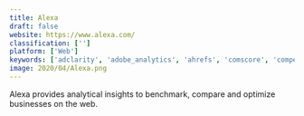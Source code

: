 ```yaml
---
title: Alexa
draft: false 
website: https://www.alexa.com/
classification: ['']
platform: ['Web']
keywords: ['adclarity', 'adobe_analytics', 'ahrefs', 'comscore', 'competera', 'competitors_app', 'contify', 'ego', 'f5bot', 'forrester_research', 'google_analytics', 'kissmetrics', 'kompyte', 'moz', 'nielsen', 'prisync', 'quantcast', 'seo_camel', 'site_rank_data']
image: 2020/04/Alexa.png
---
```

Alexa provides analytical insights to benchmark, compare and optimize businesses on the web.